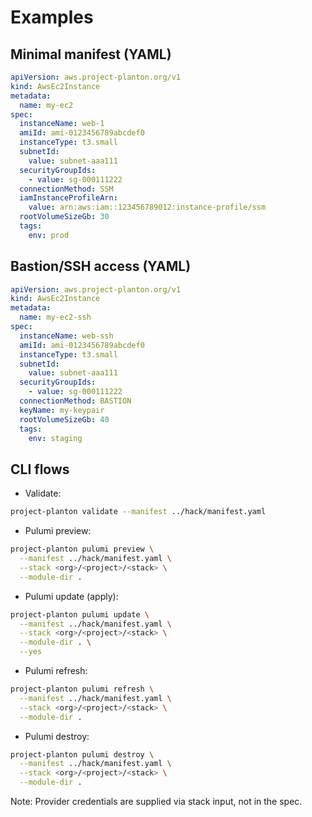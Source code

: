 # Examples

## Minimal manifest (YAML)
```yaml
apiVersion: aws.project-planton.org/v1
kind: AwsEc2Instance
metadata:
  name: my-ec2
spec:
  instanceName: web-1
  amiId: ami-0123456789abcdef0
  instanceType: t3.small
  subnetId:
    value: subnet-aaa111
  securityGroupIds:
    - value: sg-000111222
  connectionMethod: SSM
  iamInstanceProfileArn:
    value: arn:aws:iam::123456789012:instance-profile/ssm
  rootVolumeSizeGb: 30
  tags:
    env: prod
```

## Bastion/SSH access (YAML)
```yaml
apiVersion: aws.project-planton.org/v1
kind: AwsEc2Instance
metadata:
  name: my-ec2-ssh
spec:
  instanceName: web-ssh
  amiId: ami-0123456789abcdef0
  instanceType: t3.small
  subnetId:
    value: subnet-aaa111
  securityGroupIds:
    - value: sg-000111222
  connectionMethod: BASTION
  keyName: my-keypair
  rootVolumeSizeGb: 40
  tags:
    env: staging
```

## CLI flows
- Validate:
```bash
project-planton validate --manifest ../hack/manifest.yaml
```

- Pulumi preview:
```bash
project-planton pulumi preview \
  --manifest ../hack/manifest.yaml \
  --stack <org>/<project>/<stack> \
  --module-dir .
```

- Pulumi update (apply):
```bash
project-planton pulumi update \
  --manifest ../hack/manifest.yaml \
  --stack <org>/<project>/<stack> \
  --module-dir . \
  --yes
```

- Pulumi refresh:
```bash
project-planton pulumi refresh \
  --manifest ../hack/manifest.yaml \
  --stack <org>/<project>/<stack> \
  --module-dir .
```

- Pulumi destroy:
```bash
project-planton pulumi destroy \
  --manifest ../hack/manifest.yaml \
  --stack <org>/<project>/<stack> \
  --module-dir .
```

Note: Provider credentials are supplied via stack input, not in the spec.
